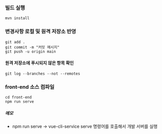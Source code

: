 ### 빌드 실행
```
mvn install
```

### 변경사항 로컬 및 원격 저장소 반영
```
git add .
git commit -m "커밋 메시지"
git push -u origin main
```

#### 원격 저장소에 푸시되지 않은 항목 확인
```
git log --branches --not --remotes
```

### front-end 소스 컴파일
```
cd front-end
npm run serve
```
##### 메모
- npm run serve
  -> vue-cli-service serve 명령어를 호출해서 개발 서버를 실행

